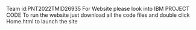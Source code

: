 Team id:PNT2022TMID26935
For Website please look into IBM PROJECT CODE
To run the website just download all the code files and double click Home.html to launch the site
